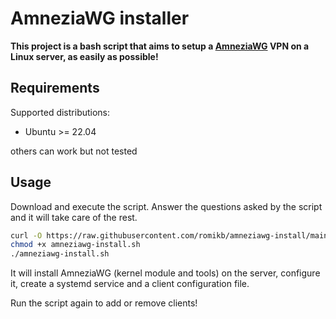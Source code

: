 # AmneziaWG installer

**This project is a bash script that aims to setup a [AmneziaWG](https://docs.amnezia.org/ru/documentation/amnezia-wg/) VPN on a Linux server, as easily as possible!**

## Requirements

Supported distributions:

- Ubuntu >= 22.04

others can work but not tested

## Usage

Download and execute the script. Answer the questions asked by the script and it will take care of the rest.

```bash
curl -O https://raw.githubusercontent.com/romikb/amneziawg-install/main/amneziawg-install.sh
chmod +x amneziawg-install.sh
./amneziawg-install.sh
```

It will install AmneziaWG (kernel module and tools) on the server, configure it, create a systemd service and a client configuration file.

Run the script again to add or remove clients!
